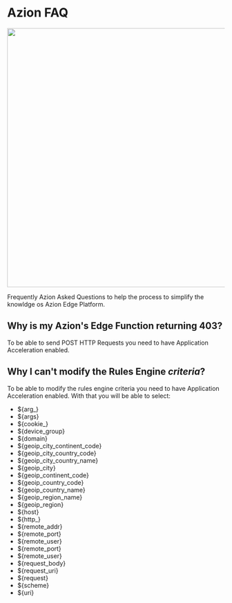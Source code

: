 # Azion FAQ
<p align="center">
    <img src ="./assets/images/cover.png" width="600px" />
</p>

Frequently Azion Asked Questions to help the process to simplify the knowldge os Azion Edge Platform.

## Why is my Azion's Edge Function returning 403?
To be able to send POST HTTP Requests you need to have Application Acceleration enabled.

## Why I can't modify the Rules Engine *criteria*?
To be able to modify the rules engine criteria you need to have Application Acceleration enabled.
With that you will be able to select:

- ${arg_}
- ${args}
- ${cookie_}
- ${device_group}
- ${domain}
- ${geoip_city_continent_code}
- ${geoip_city_country_code}
- ${geoip_city_country_name}
- ${geoip_city}
- ${geoip_continent_code}
- ${geoip_country_code}
- ${geoip_country_name}
- ${geoip_region_name}
- ${geoip_region}
- ${host}
- ${http_}
- ${remote_addr}
- ${remote_port}
- ${remote_user}
- ${remote_port}
- ${remote_user}
- ${request_body}
- ${request_uri}
- ${request}
- ${scheme}
- ${uri}
